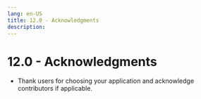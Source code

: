 ```yaml
---
lang: en-US
title: 12.0 - Acknowledgments
description:
---
```

# 12.0 - Acknowledgments

- Thank users for choosing your application and acknowledge contributors if applicable.